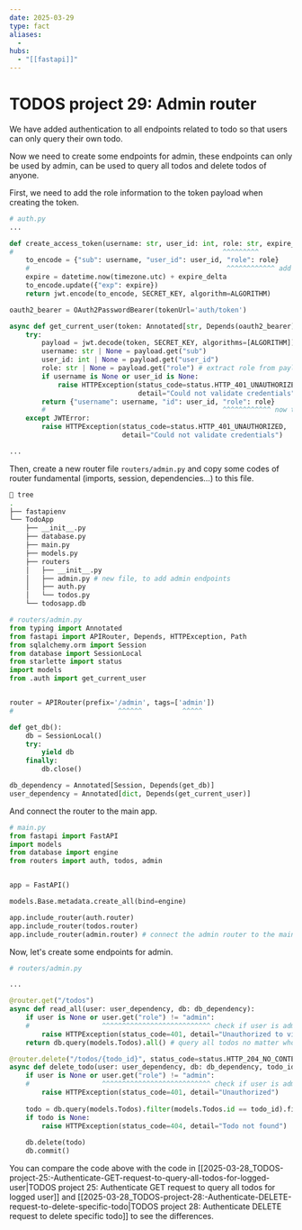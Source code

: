 ```yaml
---
date: 2025-03-29
type: fact
aliases:
  -
hubs:
  - "[[fastapi]]"
---
```


# TODOS project 29: Admin router

We have added authentication to all endpoints related to todo so that users can only query their own todo.

Now we need to create some endpoints for admin, these endpoints can only be used by admin, can be used to query all todos and delete todos of anyone.

First, we need to add the role information to the token payload when creating the token.
```py
# auth.py
...

def create_access_token(username: str, user_id: int, role: str, expire_delta: timedelta):
#                                                    ^^^^^^^^^
    to_encode = {"sub": username, "user_id": user_id, "role": role}
    #                                                 ^^^^^^^^^^^^ add role to payload when creating token
    expire = datetime.now(timezone.utc) + expire_delta
    to_encode.update({"exp": expire})
    return jwt.encode(to_encode, SECRET_KEY, algorithm=ALGORITHM)

oauth2_bearer = OAuth2PasswordBearer(tokenUrl='auth/token')

async def get_current_user(token: Annotated[str, Depends(oauth2_bearer)]):
    try:
        payload = jwt.decode(token, SECRET_KEY, algorithms=[ALGORITHM])
        username: str | None = payload.get("sub")
        user_id: int | None = payload.get("user_id")
        role: str | None = payload.get("role") # extract role from payload
        if username is None or user_id is None:
            raise HTTPException(status_code=status.HTTP_401_UNAUTHORIZED,
                                detail="Could not validate credentials")
        return {"username": username, "id": user_id, "role": role}
        #                                            ^^^^^^^^^^^^ now this function will return role as well
    except JWTError:
        raise HTTPException(status_code=status.HTTP_401_UNAUTHORIZED,
                            detail="Could not validate credentials")

...

```

Then, create a new router file `routers/admin.py` and copy some codes of router fundamental (imports, session, dependencies...) to this file.

```sh
 tree
.
├── fastapienv
└── TodoApp
    ├── __init__.py
    ├── database.py
    ├── main.py
    ├── models.py
    ├── routers
    │   ├── __init__.py
    │   ├── admin.py # new file, to add admin endpoints
    │   ├── auth.py
    │   └── todos.py
    └── todosapp.db
```

```py
# routers/admin.py
from typing import Annotated
from fastapi import APIRouter, Depends, HTTPException, Path
from sqlalchemy.orm import Session
from database import SessionLocal
from starlette import status
import models
from .auth import get_current_user


router = APIRouter(prefix='/admin', tags=['admin'])
#                          ^^^^^^          ^^^^^

def get_db():
    db = SessionLocal()
    try:
        yield db
    finally:
        db.close()

db_dependency = Annotated[Session, Depends(get_db)]
user_dependency = Annotated[dict, Depends(get_current_user)]

```

And connect the router to the main app.

```py
# main.py
from fastapi import FastAPI
import models
from database import engine
from routers import auth, todos, admin


app = FastAPI()

models.Base.metadata.create_all(bind=engine)

app.include_router(auth.router)
app.include_router(todos.router)
app.include_router(admin.router) # connect the admin router to the main app
```

Now, let's create some endpoints for admin.

```py
# routers/admin.py

...

@router.get("/todos")
async def read_all(user: user_dependency, db: db_dependency):
    if user is None or user.get("role") != "admin":
    #                  ^^^^^^^^^^^^^^^^^^^^^^^^^^^ check if user is admin
        raise HTTPException(status_code=401, detail="Unauthorized to view todos")
    return db.query(models.Todos).all() # query all todos no matter who created it

@router.delete("/todos/{todo_id}", status_code=status.HTTP_204_NO_CONTENT)
async def delete_todo(user: user_dependency, db: db_dependency, todo_id: int = Path(gt=0)):
    if user is None or user.get("role") != "admin":
    #                  ^^^^^^^^^^^^^^^^^^^^^^^^^^^ check if user is admin
        raise HTTPException(status_code=401, detail="Unauthorized")
    
    todo = db.query(models.Todos).filter(models.Todos.id == todo_id).first() # query todo by id, no matter who created it
    if todo is None:
        raise HTTPException(status_code=404, detail="Todo not found")
    
    db.delete(todo)
    db.commit()
```

You can compare the code above with the code in [[2025-03-28_TODOS-project-25:-Authenticate-GET-request-to-query-all-todos-for-logged-user|TODOS project 25: Authenticate GET request to query all todos for logged user]] and [[2025-03-28_TODOS-project-28:-Authenticate-DELETE-request-to-delete-specific-todo|TODOS project 28: Authenticate DELETE request to delete specific todo]] to see the differences.

